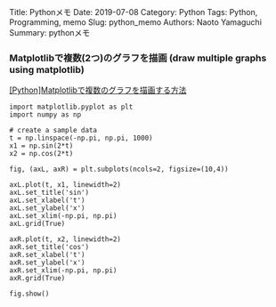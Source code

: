Title: Pythonメモ
Date: 2019-07-08
Category: Python
Tags: Python, Programming, memo
Slug: python_memo
Authors: Naoto Yamaguchi
Summary: pythonメモ

### Matplotlibで複数(2つ)のグラフを描画 (draw multiple graphs using matplotlib)

[[Python]Matplotlibで複数のグラフを描画する方法](https://qiita.com/supersaiakujin/items/543053ca4610437112df)
```
import matplotlib.pyplot as plt
import numpy as np

# create a sample data
t = np.linspace(-np.pi, np.pi, 1000)
x1 = np.sin(2*t)
x2 = np.cos(2*t)

fig, (axL, axR) = plt.subplots(ncols=2, figsize=(10,4))

axL.plot(t, x1, linewidth=2)
axL.set_title('sin')
axL.set_xlabel('t')
axL.set_ylabel('x')
axL.set_xlim(-np.pi, np.pi)
axL.grid(True)

axR.plot(t, x2, linewidth=2)
axR.set_title('cos')
axR.set_xlabel('t')
axR.set_ylabel('x')
axR.set_xlim(-np.pi, np.pi)
axR.grid(True)

fig.show()

```